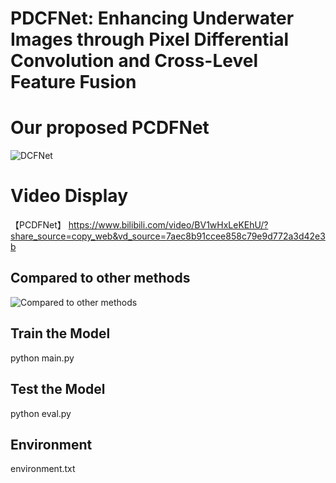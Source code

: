 # PDCFNet: Enhancing Underwater Images through Pixel Differential Convolution and Cross-Level Feature Fusion


# Our proposed PCDFNet
![DCFNet](https://github.com/user-attachments/assets/6110e497-4471-48b0-a2a4-858a71892711)

# Video Display
【PCDFNet】 https://www.bilibili.com/video/BV1wHxLeKEhU/?share_source=copy_web&vd_source=7aec8b91ccee858c79e9d772a3d42e3b

## Compared to other methods
![Compared to other methods](https://github.com/user-attachments/assets/0e93b54c-bf47-4569-b7bb-d13fcd0b5a26)

## Train the Model
python main.py

## Test the Model
python eval.py

## Environment
environment.txt
